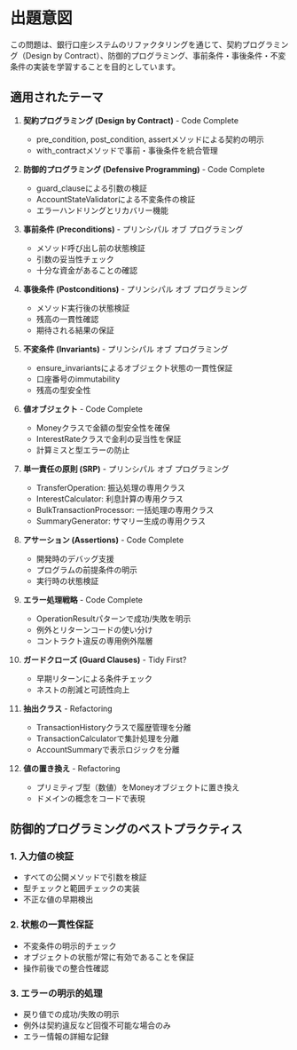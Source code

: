 # 出題意図

この問題は、銀行口座システムのリファクタリングを通じて、契約プログラミング（Design by Contract）、防御的プログラミング、事前条件・事後条件・不変条件の実装を学習することを目的としています。

## 適用されたテーマ

1. **契約プログラミング (Design by Contract)** - Code Complete
   - pre_condition, post_condition, assertメソッドによる契約の明示
   - with_contractメソッドで事前・事後条件を統合管理

2. **防御的プログラミング (Defensive Programming)** - Code Complete
   - guard_clauseによる引数の検証
   - AccountStateValidatorによる不変条件の検証
   - エラーハンドリングとリカバリー機能

3. **事前条件 (Preconditions)** - プリンシパル オブ プログラミング
   - メソッド呼び出し前の状態検証
   - 引数の妥当性チェック
   - 十分な資金があることの確認

4. **事後条件 (Postconditions)** - プリンシパル オブ プログラミング
   - メソッド実行後の状態検証
   - 残高の一貫性確認
   - 期待される結果の保証

5. **不変条件 (Invariants)** - プリンシパル オブ プログラミング
   - ensure_invariantsによるオブジェクト状態の一貫性保証
   - 口座番号のimmutability
   - 残高の型安全性

6. **値オブジェクト** - Code Complete
   - Moneyクラスで金額の型安全性を確保
   - InterestRateクラスで金利の妥当性を保証
   - 計算ミスと型エラーの防止

7. **単一責任の原則 (SRP)** - プリンシパル オブ プログラミング
   - TransferOperation: 振込処理の専用クラス
   - InterestCalculator: 利息計算の専用クラス
   - BulkTransactionProcessor: 一括処理の専用クラス
   - SummaryGenerator: サマリー生成の専用クラス

8. **アサーション (Assertions)** - Code Complete
   - 開発時のデバッグ支援
   - プログラムの前提条件の明示
   - 実行時の状態検証

9. **エラー処理戦略** - Code Complete
   - OperationResultパターンで成功/失敗を明示
   - 例外とリターンコードの使い分け
   - コントラクト違反の専用例外階層

10. **ガードクローズ (Guard Clauses)** - Tidy First?
    - 早期リターンによる条件チェック
    - ネストの削減と可読性向上

11. **抽出クラス** - Refactoring
    - TransactionHistoryクラスで履歴管理を分離
    - TransactionCalculatorで集計処理を分離
    - AccountSummaryで表示ロジックを分離

12. **値の置き換え** - Refactoring
    - プリミティブ型（数値）をMoneyオブジェクトに置き換え
    - ドメインの概念をコードで表現

## 防御的プログラミングのベストプラクティス

### 1. **入力値の検証**
- すべての公開メソッドで引数を検証
- 型チェックと範囲チェックの実装
- 不正な値の早期検出

### 2. **状態の一貫性保証**
- 不変条件の明示的チェック
- オブジェクトの状態が常に有効であることを保証
- 操作前後での整合性確認

### 3. **エラーの明示的処理**
- 戻り値での成功/失敗の明示
- 例外は契約違反など回復不可能な場合のみ
- エラー情報の詳細な記録